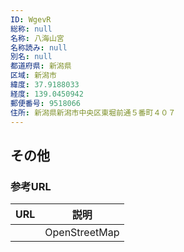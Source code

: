 ```yaml
---
ID: WgevR
総称: null
名称: 八海山宮
名称読み: null
別名: null
都道府県: 新潟県
区域: 新潟市
緯度: 37.9188033
経度: 139.0450942
郵便番号: 9518066
住所: 新潟県新潟市中央区東堀前通５番町４０７
---
```


## その他

### 参考URL

| URL | 説明          |
| --- | ------------- |
|     | OpenStreetMap |
